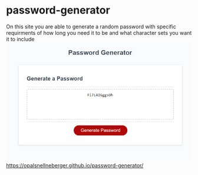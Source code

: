 # password-generator
On this site you are able to generate a random password with specific requirments of how long you need it to be and what character sets you want it to include
![Alt text](<Screenshot 2023-10-12 182205.png>)
https://opalsnellneberger.github.io/password-generator/